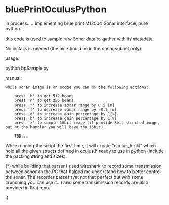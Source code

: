 # bluePrintOculusPython
in process..... 
implementing blue print M1200d Sonar interface, pure python...

this code is used to sample raw Sonar data to gather with its metadata.

No installs is needed (the nic should be in the sonar subnet only).

usage:

python bpSample.py

manual:

    while sonar image is on scope you can do the following actions:
       
        press 'h' to get 512 beams
        press 'n' to get 256 beams
        press 'r' to increase sonar range by 0.5 [m]
        press 'f' to decrease sonar range by -0.5 [m]
        press 'g' to increase gain percentage by 1[%]
        press 'b' to increase gain percentage by 1[%]
        press 'z' to sample 16bit image (it provide 8bit streched image, but at the handler you will have the 16bit)

        TBD...
        
While running the script the first time, it will create "oculus_h.pkl" which hold all the given structs defined in oculus.h ready to use in python (include the packing string and sizes).

(*) while building that parser I used wireshark to record some transmission between sonar an the PC that halped me understand how to better control the sonar. The recorder parser (yet not that perfect but with some crunching you can use it...) and some transimission records are also provided in that repo.

:)

